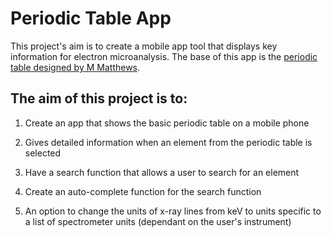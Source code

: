 # Periodic Table App
This project's aim is to create a mobile app tool that displays key information for electron microanalysis. The base of this app is the [periodic table designed by M Matthews](https://www.microbeamanalysis.eu/EMAS_files/periodic%20table/EMAS-periodic-table.pdf).

## The aim of this project is to:

1. Create an app that shows the basic periodic table on a mobile phone

1. Gives detailed information when an element from the periodic table is selected

1. Have a search function that allows a user to search for an element

1. Create an auto-complete function for the search function

1. An option to change the units of x-ray lines from keV to units specific to a list of spectrometer units (dependant on the user's instrument)
